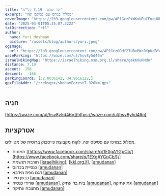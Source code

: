```yaml
---
title: "יער שהם  7.19 ק\"מ"
excerpt: "מסלול במרכז עם פסיפס יפה"
coverImage: "https://lh3.googleusercontent.com/pw/AP1GczPxWKxURuCFmeUOEw3ruByLEQKvgEJ9UkmNlyrUzb1dJ8qdIHxGNj_aYOJTWIgCe6vv8zk3Ew3ix2jmgc08WS_tAWfKvk8m4zyT3S_KwICcmweHmjEI=w1300-h630"
date: "2025-03-01T05:35:07.322Z"
txtDirrection: "rtl"
author:
  name: Yuri Meshman
  picture: "/assets/blog/authors/yuri.jpeg"
ogImage:
  url: "https://lh3.googleusercontent.com/pw/AP1GczOOdf27UBxPWcBYpKdBY4G07TLh2SOh5nlaeMBHXX9lwq9UWBiIHK5ZfDEuv_VyXCpwQl7dBaYA3n7mAivEpQAhuZyqGvR5HS3QznGOdQ7dk7lm77Km"
wazeParking: "https://waze.com/ul/hsv8y5d46n"
israelHikingMap: "https://israelhiking.osm.org.il/share/gekKVuRHdo"
distance: 7.19 
ascent:  158
descent:  -166
parkingCoords: [32.0036142, 34.9616122,]
gpxFileAddr: "/treksgpx/shohamForest7.020km.gpx"
---
```

## חניה

[https://waze.com/ul/hsv8y5d46n](https://waze.com/ul/hsv8y5d46n)

## אטרקציות
מסלול במרכז עם פסיפס יפה. לקוח מקבוצת פייסבוק ברוסית של מטיילים.
- תמונות  \[[https://www.facebook.com/share/p/1EXgAYGpCb/](https://www.facebook.com/share/p/1EXgAYGpCb/)\] 
- חורבת תנשמת \[[israelhiking](https://israelhiking.osm.org.il/poi/OSM/node_962352466)\], \[[kkl.org.il](https://www.kkl.org.il/travel/trips/238/)\], \[[amudanan](https://amudanan.co.il/#!wiki=P888789)\]
- כנסיית בכחוס  \[[amudanan](https://amudanan.co.il/#!wiki=P706938)\]
- דגם מפת מידבא  \[[amudanan](https://amudanan.co.il/#!wiki=P562426)\]
- כבשן סיד \[[amudanan](https://amudanan.co.il/#!wiki=P73939)\]
- שרידי כנסיה \[[amudanan](https://amudanan.co.il/#!wiki=P753973)\], בית בד עתיק \[[amudanan](https://amudanan.co.il/#!wiki=P624114)\], וגת עתיקה \[[amudanan](https://amudanan.co.il/#!wiki=P679279)\]
- מחצבה עתיקה \[[amudanan](https://amudanan.co.il/#!wiki=P144785)\]